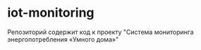 # iot-monitoring
 Репозиторий содержит код к проекту "Система мониторинга энергопотребления «Умного дома»"
